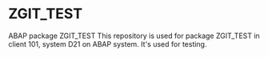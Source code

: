 # ZGIT_TEST
ABAP package ZGIT_TEST
This repository is used for package ZGIT_TEST in client 101, system D21 on ABAP system.
It's used for testing.
